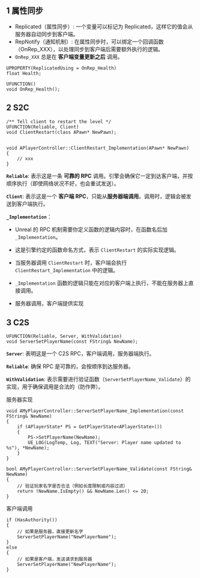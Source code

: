 ## 1  属性同步

- Replicated（属性同步）: 一个变量可以标记为 Replicated，这样它的值会从服务器自动同步到客户端。
- RepNotify（通知机制）: 在属性同步时，可以绑定一个回调函数（OnRep_XXX），以处理同步到客户端后需要额外执行的逻辑。
- `OnRep_XXX` 总是在 **客户端变量更新之后** 调用。

```
UPROPERTY(ReplicatedUsing = OnRep_Health)
float Health;

UFUNCTION()
void OnRep_Health();
```

## 2 S2C

```
/** Tell client to restart the level */
UFUNCTION(Reliable, Client)
void ClientRestart(class APawn* NewPawn);


void APlayerController::ClientRestart_Implementation(APawn* NewPawn)
{
    // xxx
}
```

**`Reliable`**: 表示这是一条 **可靠的 RPC** 调用。引擎会确保它一定到达客户端，并按顺序执行（即使网络状况不好，也会重试发送）。

**`Client`**: 表示这是一个 **客户端 RPC**，只能从**服务器端调用**。调用时，逻辑会被发送到客户端执行。

**`_Implementation`**：

- Unreal 的 RPC 机制需要你定义函数的逻辑内容时，在函数名后加 `_Implementation`。
- 这是引擎约定的函数命名方式，表示 `ClientRestart` 的实际实现逻辑。
- 当服务器调用 `ClientRestart` 时，客户端会执行 `ClientRestart_Implementation` 中的逻辑。



- `_Implementation` 函数的逻辑只能在对应的客户端上执行，不能在服务器上直接调用。
- 服务器调用，客户端提供实现

## 3 C2S

```
UFUNCTION(Reliable, Server, WithValidation)
void ServerSetPlayerName(const FString& NewName);
```

**`Server`**: 表明这是一个 C2S RPC，客户端调用，服务器端执行。

**`Reliable`**: 确保 RPC 是可靠的，会按顺序到达服务器。

**`WithValidation`**: 表示需要进行验证函数（`ServerSetPlayerName_Validate`）的实现，用于确保调用是合法的（防作弊）。

服务器实现

```
void AMyPlayerController::ServerSetPlayerName_Implementation(const FString& NewName)
{
    if (APlayerState* PS = GetPlayerState<APlayerState>())
    {
        PS->SetPlayerName(NewName);
        UE_LOG(LogTemp, Log, TEXT("Server: Player name updated to %s"), *NewName);
    }
}

bool AMyPlayerController::ServerSetPlayerName_Validate(const FString& NewName)
{
    // 验证玩家名字是否合法（例如长度限制或内容过滤）
    return !NewName.IsEmpty() && NewName.Len() <= 20;
}
```

客户端调用

```
if (HasAuthority())
{
    // 如果是服务器，直接更新名字
    ServerSetPlayerName("NewPlayerName");
}
else
{
    // 如果是客户端，发送请求到服务器
    ServerSetPlayerName("NewPlayerName");
}
```

